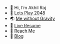 - 👋 Hi, I’m Akhil Raj
- 🎲 [Lets Play 2048](https://2048.akhilraj.xyz)
- 🌏 [Me without Gravity](https://gravity.akhilraj.xyz)
- 🌱 [Live Resume](https://www.akhilraj.xyz)
- 💠 [Reach Me](https://www.akhilraj.xyz/#contact)
- 🎳 [Blog](https://www.akhilraj.xyz/#posts)

<!---
akhilrajmailbox/akhilrajmailbox is a ✨ special ✨ repository because its `README.md` (this file) appears on your GitHub profile.
You can click the Preview link to take a look at your changes.
--->
